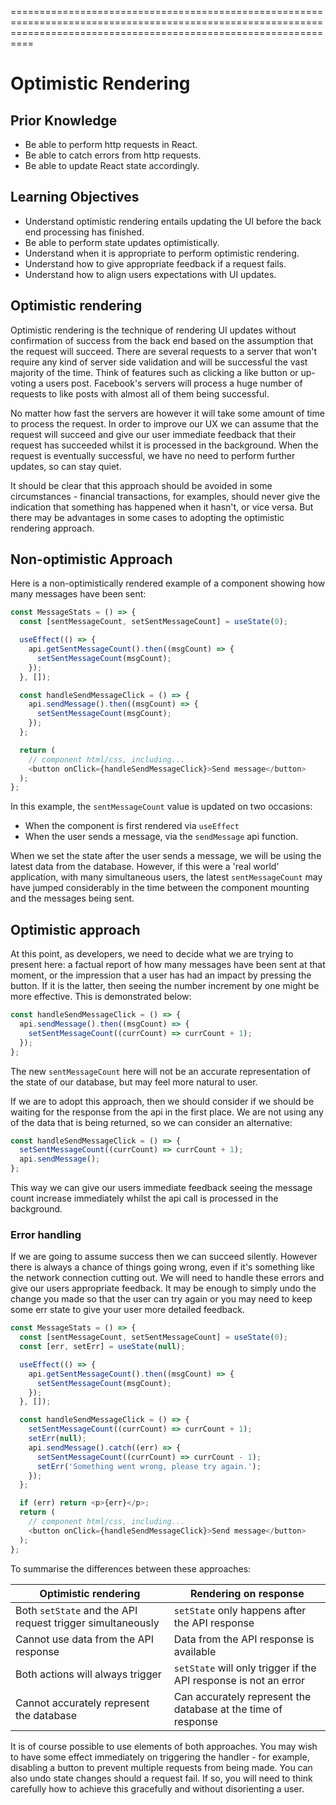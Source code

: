 

======================================================================================================================================================================
# Optimistic Rendering

## Prior Knowledge

- Be able to perform http requests in React.
- Be able to catch errors from http requests.
- Be able to update React state accordingly.

## Learning Objectives

- Understand optimistic rendering entails updating the UI before the back end processing has finished.
- Be able to perform state updates optimistically.
- Understand when it is appropriate to perform optimistic rendering.
- Understand how to give appropriate feedback if a request fails.
- Understand how to align users expectations with UI updates.

## Optimistic rendering

Optimistic rendering is the technique of rendering UI updates without confirmation of success from the back end based on the assumption that the request will succeed. There are several requests to a server that won't require any kind of server side validation and will be successful the vast majority of the time. Think of features such as clicking a like button or up-voting a users post. Facebook's servers will process a huge number of requests to like posts with almost all of them being successful.

No matter how fast the servers are however it will take some amount of time to process the request. In order to improve our UX we can assume that the request will succeed and give our user immediate feedback that their request has succeeded whilst it is processed in the background. When the request is eventually successful, we have no need to perform further updates, so can stay quiet.

It should be clear that this approach should be avoided in some circumstances - financial transactions, for examples, should never give the indication that something has happened when it hasn't, or vice versa. But there may be advantages in some cases to adopting the optimistic rendering approach.

## Non-optimistic Approach

Here is a non-optimistically rendered example of a component showing how many messages have been sent:

```js
const MessageStats = () => {
  const [sentMessageCount, setSentMessageCount] = useState(0);

  useEffect(() => {
    api.getSentMessageCount().then((msgCount) => {
      setSentMessageCount(msgCount);
    });
  }, []);

  const handleSendMessageClick = () => {
    api.sendMessage().then((msgCount) => {
      setSentMessageCount(msgCount);
    });
  };

  return (
    // component html/css, including...
    <button onClick={handleSendMessageClick}>Send message</button>
  );
};
```

In this example, the `sentMessageCount` value is updated on two occasions:

- When the component is first rendered via `useEffect`
- When the user sends a message, via the `sendMessage` api function.

When we set the state after the user sends a message, we will be using the latest data from the database. However, if this were a 'real world' application, with many simultaneous users, the latest `sentMessageCount` may have jumped considerably in the time between the component mounting and the messages being sent.

## Optimistic approach

At this point, as developers, we need to decide what we are trying to present here: a factual report of how many messages have been sent at that moment, or the impression that a user has had an impact by pressing the button. If it is the latter, then seeing the number increment by one might be more effective. This is demonstrated below:

```js
const handleSendMessageClick = () => {
  api.sendMessage().then((msgCount) => {
    setSentMessageCount((currCount) => currCount + 1);
  });
};
```

The new `sentMessageCount` here will not be an accurate representation of the state of our database, but may feel more natural to user.

If we are to adopt this approach, then we should consider if we should be waiting for the response from the api in the first place. We are not using any of the data that is being returned, so we can consider an alternative:

```js
const handleSendMessageClick = () => {
  setSentMessageCount((currCount) => currCount + 1);
  api.sendMessage();
};
```

This way we can give our users immediate feedback seeing the message count increase immediately whilst the api call is processed in the background.

### Error handling

If we are going to assume success then we can succeed silently. However there is always a chance of things going wrong, even if it's something like the network connection cutting out. We will need to handle these errors and give our users appropriate feedback. It may be enough to simply undo the change you made so that the user can try again or you may need to keep some err state to give your user more detailed feedback.

```js
const MessageStats = () => {
  const [sentMessageCount, setSentMessageCount] = useState(0);
  const [err, setErr] = useState(null);

  useEffect(() => {
    api.getSentMessageCount().then((msgCount) => {
      setSentMessageCount(msgCount);
    });
  }, []);

  const handleSendMessageClick = () => {
    setSentMessageCount((currCount) => currCount + 1);
    setErr(null);
    api.sendMessage().catch((err) => {
      setSentMessageCount((currCount) => currCount - 1);
      setErr('Something went wrong, please try again.');
    });
  };

  if (err) return <p>{err}</p>;
  return (
    // component html/css, including...
    <button onClick={handleSendMessageClick}>Send message</button>
  );
};
```

To summarise the differences between these approaches:

| **Optimistic rendering**                                   | **Rendering on response**                                        |
| ---------------------------------------------------------- | ---------------------------------------------------------------- |
| Both `setState` and the API request trigger simultaneously | `setState` only happens after the API response                   |
| Cannot use data from the API response                      | Data from the API response is available                          |
| Both actions will always trigger                           | `setState` will only trigger if the API response is not an error |
| Cannot accurately represent the database                   | Can accurately represent the database at the time of response    |

It is of course possible to use elements of both approaches. You may wish to have some effect immediately on triggering the handler - for example, disabling a button to prevent multiple requests from being made. You can also undo state changes should a request fail. If so, you will need to think carefully how to achieve this gracefully and without disorienting a user.

